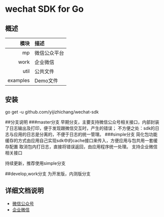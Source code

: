 # wechat SDK for Go

## 概述
| 模块    | 描述                     |
|--------:|:-------------------------|
| mp      | 微信公众平台         |
| work    | 企业微信         |
| util    | 公共文件                 |
| examples| Demo文件                 |

## 安装
go get -u github.com/yijizhichang/wechat-sdk

##分支说明
###master分支
早期分支，主要支持微信公众号相关接口，内部封装了日志输出及打印，便于发现跟微信交互时，产生的错误；
不方便之处：sdk的日志与应用的日志是分离的，不便于日志的统一管理。
###simple分支
简化包功能
缓存的方式由应用自己实现sdk中的cache接口来传入，方便应用与包共用一套缓存配置
取消包内打日志，直接将错误返回，由应用程序统一处理。
支持企业微信相关接口

持续更新，推荐使用simple分支

##develop,work分支
为开发版，内测版分支

## 详细文档说明

- [微信公众号](README.MP.md)
- [企业微信](README.WORK.md)